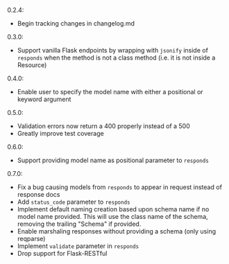0.2.4:

- Begin tracking changes in changelog.md

0.3.0:

- Support vanilla Flask endpoints by wrapping with `jsonify` inside of `responds` when the method is not a class method (i.e. it is not inside a Resource)

0.4.0:

- Enable user to specify the model name with either a positional or keyword argument

0.5.0:

- Validation errors now return a 400 properly instead of a 500
- Greatly improve test coverage
  
0.6.0:

- Support providing model name as positional parameter to `responds`

0.7.0:

- Fix a bug causing models from `responds` to appear in request instead of response docs
- Add `status_code` parameter to `responds`
- Implement default naming creation based upon schema name if no model name provided. This will use the class name of the schema, removing the trailing "Schema" if provided.
- Enable marshaling responses without providing a schema (only using reqparse)
- Implement `validate` parameter in `responds`
- Drop support for Flask-RESTful